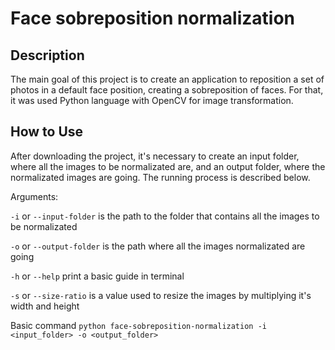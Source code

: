 # Face sobreposition normalization

## Description

The main goal of this project is to create an application to reposition a set of photos in a default face position,
creating a sobreposition of faces. For that, it was used Python language with OpenCV for image transformation.

## How to Use

After downloading the project, it's necessary to create an input folder, where all the images to be normalizated are, and an output folder, where
the normalizated images are going. The running process is described below.

Arguments:

`-i` or `--input-folder` is the path to the folder that contains all the images to be normalizated

`-o` or `--output-folder` is the path where all the images normalizated are going

`-h` or `--help` print a basic guide in terminal

`-s` or `--size-ratio` is a value used to resize the images by multiplying it's width and height

Basic command `python face-sobreposition-normalization -i <input_folder> -o <output_folder>`
